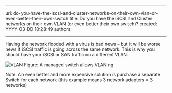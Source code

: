 

---
uri: do-you-have-the-iscsi-and-cluster-networks-on-their-own-vlan-or-even-better-their-own-switch
title: Do you have the iSCSI and Cluster networks on their own VLAN (or even better their own switch)?
created: YYYY-03-DD 18:28:49
authors:

---




<span class='intro'> Having the network flooded with a virus is bad news – but it will be worse news if iSCSI traffic is going across the same network. This is why you should have your iSCSI or SAN traffic on a different VLAN.  </span>

<img src="/PublishingImages/switch-for-vlan.jpg" alt="VLAN" class="ms-rteCustom-ImageArea" />
<span class="ms-rteCustom-FigureNormal">Figure&#58; A managed switch allows VLANing</span>
<p>Note&#58; An even better and more expensive solution is purchase a separate Switch for each network (this example means 3 network adapters = 3 networks)</p>



